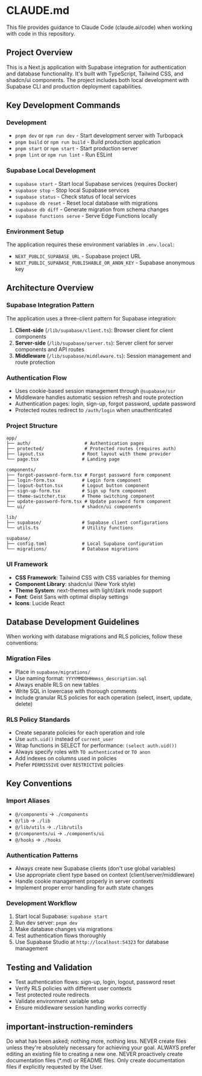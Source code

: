 # CLAUDE.md

This file provides guidance to Claude Code (claude.ai/code) when working with code in this repository.

## Project Overview

This is a Next.js application with Supabase integration for authentication and database functionality. It's built with TypeScript, Tailwind CSS, and shadcn/ui components. The project includes both local development with Supabase CLI and production deployment capabilities.

## Key Development Commands

### Development

- `pnpm dev` or `npm run dev` - Start development server with Turbopack
- `pnpm build` or `npm run build` - Build production application
- `pnpm start` or `npm start` - Start production server
- `pnpm lint` or `npm run lint` - Run ESLint

### Supabase Local Development

- `supabase start` - Start local Supabase services (requires Docker)
- `supabase stop` - Stop local Supabase services
- `supabase status` - Check status of local services
- `supabase db reset` - Reset local database with migrations
- `supabase db diff` - Generate migration from schema changes
- `supabase functions serve` - Serve Edge Functions locally

### Environment Setup

The application requires these environment variables in `.env.local`:

- `NEXT_PUBLIC_SUPABASE_URL` - Supabase project URL
- `NEXT_PUBLIC_SUPABASE_PUBLISHABLE_OR_ANON_KEY` - Supabase anonymous key

## Architecture Overview

### Supabase Integration Pattern

The application uses a three-client pattern for Supabase integration:

1. **Client-side** (`/lib/supabase/client.ts`): Browser client for client components
2. **Server-side** (`/lib/supabase/server.ts`): Server client for server components and API routes
3. **Middleware** (`/lib/supabase/middleware.ts`): Session management and route protection

### Authentication Flow

- Uses cookie-based session management through `@supabase/ssr`
- Middleware handles automatic session refresh and route protection
- Authentication pages: login, sign-up, forgot password, update password
- Protected routes redirect to `/auth/login` when unauthenticated

### Project Structure

```text
app/
├── auth/                    # Authentication pages
├── protected/               # Protected routes (requires auth)
├── layout.tsx              # Root layout with theme provider
└── page.tsx                # Landing page

components/
├── forgot-password-form.tsx # Forgot password form component
├── login-form.tsx          # Login form component
├── logout-button.tsx       # Logout button component
├── sign-up-form.tsx        # Sign up form component
├── theme-switcher.tsx      # Theme switching component
├── update-password-form.tsx # Update password form component
└── ui/                     # shadcn/ui components

lib/
├── supabase/               # Supabase client configurations
└── utils.ts                # Utility functions

supabase/
├── config.toml             # Local Supabase configuration
└── migrations/             # Database migrations
```

### UI Framework

- **CSS Framework**: Tailwind CSS with CSS variables for theming
- **Component Library**: shadcn/ui (New York style)
- **Theme System**: next-themes with light/dark mode support
- **Font**: Geist Sans with optimal display settings
- **Icons**: Lucide React

## Database Development Guidelines

When working with database migrations and RLS policies, follow these conventions:

### Migration Files

- Place in `supabase/migrations/`
- Use naming format: `YYYYMMDDHHmmss_description.sql`
- Always enable RLS on new tables
- Write SQL in lowercase with thorough comments
- Include granular RLS policies for each operation (select, insert, update, delete)

### RLS Policy Standards

- Create separate policies for each operation and role
- Use `auth.uid()` instead of `current_user`
- Wrap functions in SELECT for performance: `(select auth.uid())`
- Always specify roles with `TO authenticated` or `TO anon`
- Add indexes on columns used in policies
- Prefer `PERMISSIVE` over `RESTRICTIVE` policies

## Key Conventions

### Import Aliases

- `@/components` → `./components`
- `@/lib` → `./lib`
- `@/lib/utils` → `./lib/utils`
- `@/components/ui` → `./components/ui`
- `@/hooks` → `./hooks`

### Authentication Patterns

- Always create new Supabase clients (don't use global variables)
- Use appropriate client type based on context (client/server/middleware)
- Handle cookie management properly in server contexts
- Implement proper error handling for auth state changes

### Development Workflow

1. Start local Supabase: `supabase start`
2. Run dev server: `pnpm dev`
3. Make database changes via migrations
4. Test authentication flows thoroughly
5. Use Supabase Studio at `http://localhost:54323` for database management

## Testing and Validation

- Test authentication flows: sign-up, login, logout, password reset
- Verify RLS policies with different user contexts
- Test protected route redirects
- Validate environment variable setup
- Ensure middleware session handling works correctly

## important-instruction-reminders

Do what has been asked; nothing more, nothing less.
NEVER create files unless they're absolutely necessary for achieving your goal.
ALWAYS prefer editing an existing file to creating a new one.
NEVER proactively create documentation files (*.md) or README files. Only create documentation files if explicitly requested by the User.
